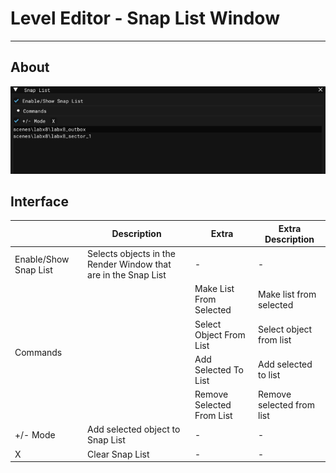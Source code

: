 # Level Editor - Snap List Window

___

## About

![alt text centered](../assets/images/snap-list.png)

## Interface

<table><thead>
  <tr>
    <th></th>
    <th>Description</th>
    <th>Extra</th>
    <th>Extra Description</th>
  </tr></thead>
<tbody>
  <tr>
    <td>Enable/Show Snap List</td>
    <td>Selects objects in the Render Window that are in the Snap List</td>
    <td>-</td>
    <td>-</td>
  </tr>
  <tr>
    <td rowspan="4">Commands</td>
    <td rowspan="4"></td>
    <td>Make List From Selected</td>
    <td>Make list from selected</td>
  </tr>
  <tr>
    <td>Select Object From List</td>
    <td>Select object from list</td>
  </tr>
  <tr>
    <td>Add Selected To List</td>
    <td>Add selected to list</td>
  </tr>
  <tr>
    <td>Remove Selected From List</td>
    <td>Remove selected from list</td>
  </tr>
  <tr>
    <td>+/- Mode</td>
    <td>Add selected object to Snap List</td>
    <td>-</td>
    <td>-</td>
  </tr>
  <tr>
    <td>X</td>
    <td>Clear Snap List</td>
    <td>-</td>
    <td>-</td>
  </tr>
</tbody>
</table>
